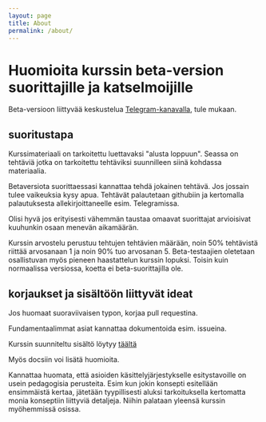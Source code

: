 ```yaml
---
layout: page
title: About
permalink: /about/
---
```


# Huomioita kurssin beta-version suorittajille ja katselmoijille

Beta-versioon liittyvää keskustelua [Telegram-kanavalla](https://t.me/joinchat/EHqi4hBo27NTY1gNw6jTlw), tule mukaan.

## suoritustapa

Kurssimateriaali on tarkoitettu luettavaksi "alusta loppuun". Seassa on tehtäviä jotka on tarkoitettu tehtäviksi suunnilleen siinä kohdassa materiaalia.

Betaversiota suorittaessasi kannattaa tehdä jokainen tehtävä. Jos jossain tulee vaikeuksia kysy apua. Tehtävät palautetaan githubiin ja kertomalla palautuksesta allekirjoittaneelle esim. Telegramissa.

Olisi hyvä jos erityisesti vähemmän taustaa omaavat suorittajat arvioisivat kuuhunkin osaan menevän aikamäärän.

Kurssin arvostelu perustuu tehtujen tehtävien määrään, noin 50% tehtävistä riittää arvosanaan 1 ja noin 90% tuo arvosanan 5. Beta-testaajien oletetaan osallistuvan myös pieneen haastattelun kurssin lopuksi. Toisin kuin normaalissa versiossa, koetta ei beta-suorittajilla ole.


## korjaukset ja sisältöön liittyvät ideat

Jos huomaat suoraviivaisen typon, korjaa pull requestina.

Fundamentaalimmat asiat kannattaa dokumentoida esim. issueina.

Kurssin suunniteltu sisältö löytyy [täältä](https://docs.google.com/document/d/1FXO9wIcn4-7x8V0uuCVvi2hywmtKUhT0tSM5QC8tJlI/edit)

Myös docsiin voi lisätä huomioita.

Kannattaa huomata, että asioiden käsittelyjärjestykselle esitystavoille on usein pedagogisia perusteita. Esim kun jokin konsepti esitellään ensimmäistä kertaa, jätetään tyypillisesti aluksi tarkoituksella kertomatta monia konseptiin liittyviä detaljeja. Niihin palataan yleensä kurssin myöhemmissä osissa.
